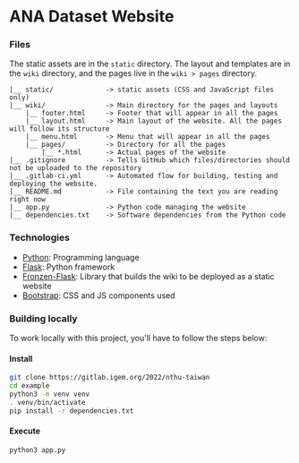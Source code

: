 # ANA Dataset Website

### Files

The static assets are in the `static` directory. The layout and templates are in the `wiki` directory, and the pages live in the `wiki > pages` directory.

    |__ static/             -> static assets (CSS and JavaScript files only)
    |__ wiki/               -> Main directory for the pages and layouts
        |__ footer.html     -> Footer that will appear in all the pages
        |__ layout.html     -> Main layout of the website. All the pages will follow its structure
        |__ menu.html       -> Menu that will appear in all the pages
        |__ pages/          -> Directory for all the pages
            |__ *.html      -> Actual pages of the website
    |__ .gitignore          -> Tells GitHub which files/directories should not be uploaded to the repository
    |__ .gitlab-ci.yml      -> Automated flow for building, testing and deploying the website.
    |__ README.md           -> File containing the text you are reading right now
    |__ app.py              -> Python code managing the website
    |__ dependencies.txt    -> Software dependencies from the Python code

### Technologies

  * [Python](https://www.python.org): Programming language
  * [Flask](https://palletsprojects.com/p/flask/): Python framework
  * [Fronzen-Flask](https://pythonhosted.org/Frozen-Flask): Library that builds the wiki to be deployed as a static website
  * [Bootstrap](https://getbootstrap.com/docs/5.0/components): CSS and JS components used

### Building locally

To work locally with this project, you'll have to follow the steps below:

#### Install
```bash
git clone https://gitlab.igem.org/2022/nthu-taiwan
cd example
python3 -m venv venv
. venv/bin/activate
pip install -r dependencies.txt
```

#### Execute
```bash
python3 app.py
```
